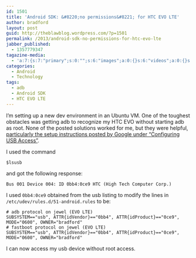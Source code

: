 ```yaml
---
id: 1501
title: 'Android SDK: &#8220;no permissions&#8221; for HTC EVO LTE'
author: bradford
layout: post
guid: http://theblawblog.wordpress.com/?p=1501
permalink: /2013/android-sdk-no-permissions-for-htc-evo-lte
jabber_published:
  - 1357779347
tagazine-media:
  - 'a:7:{s:7:"primary";s:0:"";s:6:"images";a:0:{}s:6:"videos";a:0:{}s:11:"image_count";i:0;s:6:"author";s:7:"6182409";s:7:"blog_id";s:7:"9586444";s:9:"mod_stamp";s:19:"2013-01-10 00:58:13";}'
categories:
  - Android
  - Technology
tags:
  - adb
  - Android SDK
  - HTC EVO LTE
---
```

I&#8217;m setting up a new dev environment in an Ubuntu VM. One of the toughest obstacles was getting adb to recognize my HTC EVO without starting adb as root. None of the posted solutions worked for me, but they were helpful, <a href="http://s.android.com/source/initializing.html" target="_blank">particularly the setup instructions posted by Google under &#8220;Configuring USB Access&#8221;</a>.  <!--more-->

I used the command

```
$lsusb
```

and got the following response:

```
Bus 001 Device 004: ID 0bb4:0ce9 HTC (High Tech Computer Corp.)
```

I used `0bb4:0ce9` obtained from the usb listing to modify the lines in `/etc/udev/rules.d/51-android.rules` to be:

```
# adb protocol on jewel (EVO LTE)
SUBSYSTEM=="usb", ATTR{idVendor}=="0bb4", ATTR{idProduct}=="0ce9", MODE="0600", OWNER="bradford"
# fastboot protocol on jewel (EVO LTE)
SUBSYSTEM=="usb", ATTR{idVendor}=="0bb4", ATTR{idProduct}=="0ce9", MODE="0600", OWNER="bradford"
```

I can now access my usb device without root access.
